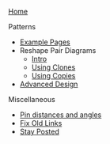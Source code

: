 [Home](Home)

Patterns
* [Example Pages](Examples)
* Reshape Pair Diagrams 
  * [Intro](Reshape-Patterns)
  * [Using Clones](Reshape-Using-Clones)
  * [Using Copies](Reshape-Using-Copies)
* [Advanced Design](Reversed-engineering-of-patterns)

Miscellaneous
* [Pin distances and angles](Pin-distances-and-angles)
* [Fix Old Links](Fix-Old-Links)
* [Stay Posted](Stay-Posted)
